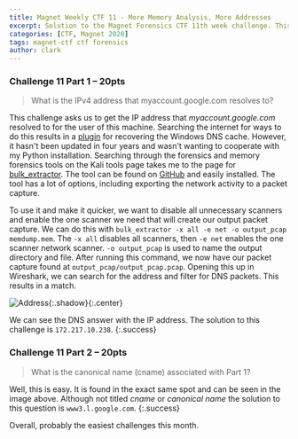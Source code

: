 ```yaml
---
title: Magnet Weekly CTF 11 - More Memory Analysis, More Addresses
excerpt: Solution to the Magnet Forensics CTF 11th week challenge. This week's shorter challenges ask about hosts and addresses.
categories: [CTF, Magnet 2020]
tags: magnet-ctf ctf forensics
author: clark
---
```


### Challenge 11 Part 1 – 20pts

> What is the IPv4 address that myaccount.google.com resolves to?

This challenge asks us to get the IP address that *myaccount.google.com* resolved to for the user of this machine. Searching the internet for ways to do this results in a [plugin](https://github.com/mnemonic-no/dnscache) for recovering the Windows DNS cache. However, it hasn't been updated in four years and wasn't wanting to cooperate with my Python installation. Searching through the forensics and memory forensics tools on the Kali tools page takes me to the page for [bulk_extractor](https://tools.kali.org/forensics/bulk-extractor). The tool can be found on [GitHub](https://github.com/simsong/bulk_extractor/) and easily installed. The tool has a lot of options, including exporting the network activity to a packet capture.

To use it and make it quicker, we want to disable all unnecessary scanners and enable the one scanner we need that will create our output packet capture. We can do this with `bulk_extractor -x all -e net -o output_pcap memdump.mem`. The `-x all` disables all scanners, then `-e net` enables the one scanner network scanner. `-o output_pcap` is used to name the output directory and file. After running this command, we now have our packet capture found at `output_pcap/output_pcap.pcap`. Opening this up in Wireshark, we can search for the address and filter for DNS packets. This results in a match.


![Address](https://starwarsfan2099.github.io/public/2020-12-22/adress.JPG){:.shadow}{:.center}


We can see the DNS answer with the IP address. The solution to this challenge is `172.217.10.238`. 
{:.success}

### Challenge 11 Part 2 – 20pts

> What is the canonical name (cname) associated with Part 1?

Well, this is easy. It is found in the exact same spot and can be seen in the image above. Although not titled *cname* or *canonical name* the solution to this question is `www3.l.google.com`. 
{:.success}

Overall, probably the easiest challenges this month. 